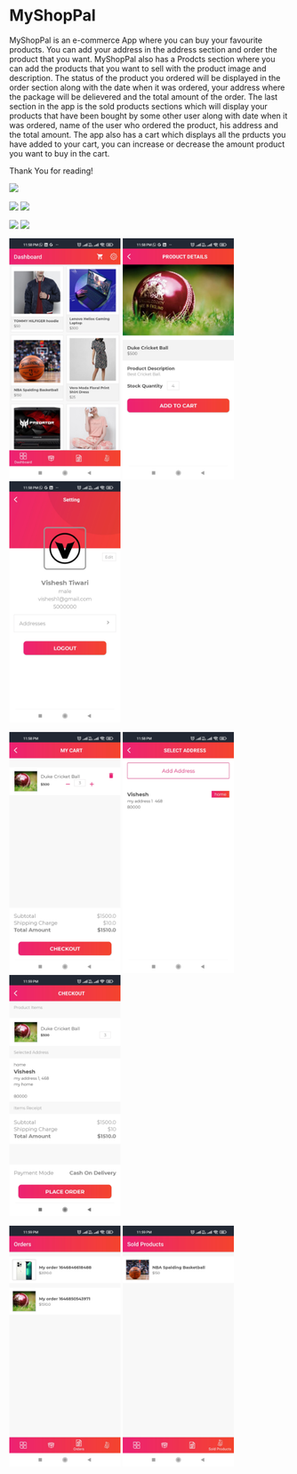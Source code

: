 # MyShopPal

MyShopPal is an e-commerce App where you can buy your favourite products. You can add your address in the address section and order the product that you want. MyShopPal also has
a Prodcts section where you can add the products that you want to sell with the product image and description. The status of the product you ordered will be displayed in the order
section along with the date when it was ordered, your address where the package will be delievered and the total amount of the order. The last section in the app is  the sold products 
sections which will display your products that have been bought by some other user along with date when it was ordered, name of the user who ordered the product, his address and the total amount.
The app also has a cart which displays all the prducts you have added to your cart, you can increase or decrease the amount product you want to buy in the cart. 

Thank You for reading!




<img src="images/1646849488535.gif" width="300">                   



<img src="images/1646848260953.gif" width="300">                                                   <img src="images/1646848260939.gif" width="300">



<img src="images/1646848260925.gif" width="300">                                                  <img src="images/1646848260909.gif" width="300">


<img src="images001/1646850614719.jpg" width="200">                <img src="images001/1646850614708.jpg" width="200">               <img src="images001/1646850614700.jpg" width="200">


<img src="images001/1646850614690.jpg" width="200">                <img src="images001/1646850614682.jpg" width="200">              <img src="images001/1646850614674.jpg" width="200">


<img src="images001/1646850614665.jpg" width="200">                              <img src="images001/1646850614655.jpg" width="200">
